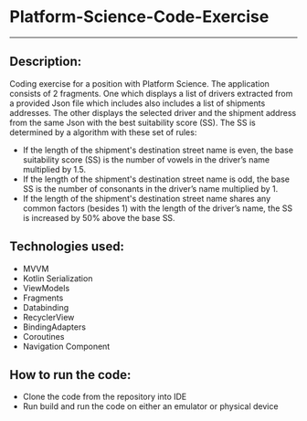 # Platform-Science-Code-Exercise
***
## Description:

Coding exercise for a position with Platform Science. 
The application consists of 2 fragments. One which displays a list of drivers extracted from a provided Json file which includes also includes a list of shipments addresses. The other displays the selected driver and the shipment address from the same Json with the best suitability score (SS). The SS is determined by a algorithm with these set of rules:
 
* If the length of the shipment's destination street name is even, the base suitability score
(SS) is the number of vowels in the driver’s name multiplied by 1.5.
* If the length of the shipment's destination street name is odd, the base SS is the number
of consonants in the driver’s name multiplied by 1.
* If the length of the shipment's destination street name shares any common factors
(besides 1) with the length of the driver’s name, the SS is increased by 50% above the
base SS.

## Technologies used:

* MVVM
* Kotlin Serialization
* ViewModels
* Fragments
* Databinding
* RecyclerView
* BindingAdapters
* Coroutines
* Navigation Component

## How to run the code:

* Clone the code from the repository into IDE 
* Run build and run the code on either an emulator or physical device 


